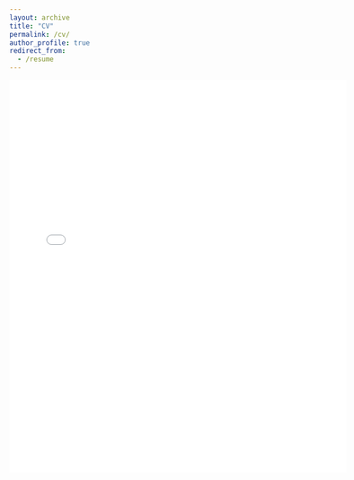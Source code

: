 ```yaml
---
layout: archive
title: "CV"
permalink: /cv/
author_profile: true
redirect_from:
  - /resume
---
```


<embed src="{{ site.baseurl }}/files/Ganderson - CV - Apr 2024 (No Refs).pdf" width="600" height="700" type='application/pdf'>
